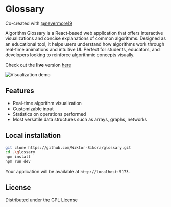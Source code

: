 # Glossary
Co-created with [@nevermore19](https://github.com/nevermore19) 

Algorithm Glossary is a React-based web application that offers interactive visualizations and concise explanations of common algorithms. Designed as an educational tool, it helps users understand how algorithms work through real-time animations and intuitive UI. Perfect for students, educators, and developers looking to reinforce algorithmic concepts visually.

Check out the **live** version [here](https://algorithms-glossary.vercel.app/)

![Visualization demo](https://i.imgur.com/GeXK57a.gif)

## Features
- Real-time algorithm visualization 
- Customizable input
- Statistics on operations performed
- Most versatile data structures such as arrays, graphs, networks

## Local installation
```bash
git clone https://github.com/Wiktor-Sikora/glossary.git
cd .\glossary
npm install
npm run dev
```

Your application will be available at `http://localhost:5173`.

## License
Distributed under the GPL License